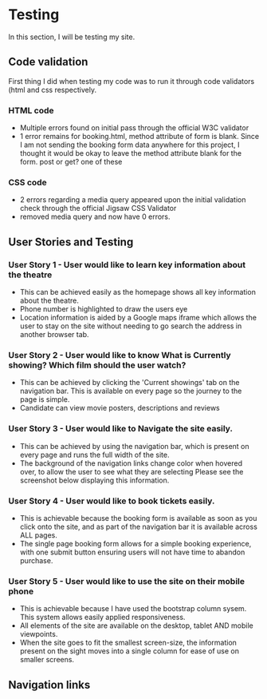 # Testing 
In this section, I will be testing my site. 

## Code validation
First thing I did when testing my code was to run it through code validators (html and css respectively. 
### HTML code
- Multiple errors found on initial pass through the official W3C validator
- 1 error remains for booking.html, method attribute of form is blank.
Since I am not sending the booking form data anywhere for this project, I thought it would be okay to leave the method attribute blank for the form. post or get? one of these
### CSS code
- 2 errors regarding a media query appeared upon the initial validation check through the official Jigsaw CSS Validator
- removed media query and now have 0 errors.

## User Stories and Testing
### User Story 1 - User would like to learn key information about the theatre
- This can be achieved easily as the homepage shows all key information about the theatre. 
- Phone number is highlighted to draw the users eye
- Location information is aided by a Google maps iframe which allows the user to stay on the site without needing to go search the address in another browser tab.
### User Story 2 - User would like to know What is Currently showing? Which film should the user watch?
- This can be achieved by clicking the 'Current showings' tab on the navigation bar. This is available on every page so the journey to the page is simple. 
- Candidate can view movie posters, descriptions and reviews
### User Story 3 - User would like to Navigate the site easily.
- This can be achieved by using the navigation bar, which is present on every page and runs the full width of the site. 
- The background of the navigation links change color when hovered over, to allow the user to see what they are selecting
Please see the screenshot below displaying this information.
### User Story 4 - User would like to book tickets easily.
- This is achievable because the booking form is available as soon as you click onto the site, and as part of the navigation bar it is available across ALL pages.
- The single page booking form allows for a simple booking experience, with one submit button ensuring users will not have time to abandon purchase.
### User Story 5 - User would like to use the site on their mobile phone
- This is achievable because I have used the bootstrap column sysem. This system allows easily applied responsiveness. 
- All elements of the site are available on the desktop, tablet AND mobile viewpoints.
- When the site goes to fit the smallest screen-size, the information present on the sight moves into a single column for ease of use on smaller screens.

## Navigation links

